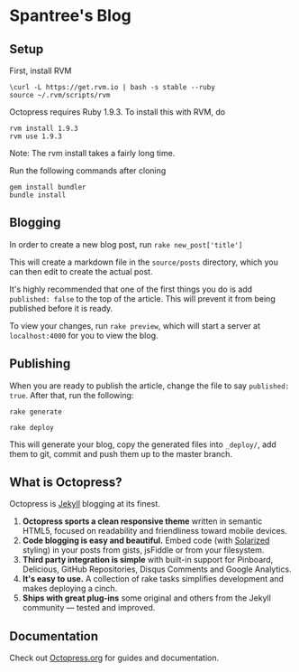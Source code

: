 # Spantree's Blog

## Setup

First, install RVM

```
\curl -L https://get.rvm.io | bash -s stable --ruby
source ~/.rvm/scripts/rvm
```

Octopress requires Ruby 1.9.3. To install this with RVM, do

```
rvm install 1.9.3
rvm use 1.9.3
```

Note: The rvm install takes a fairly long time.

Run the following commands after cloning

```
gem install bundler
bundle install
```

## Blogging

In order to create a new blog post, run `rake new_post['title']`

This will create a markdown file in the `source/posts` directory, which you can then edit to create the actual post. 

It's highly recommended that one of the first things you do is add `published: false` to the top of the article. This will prevent it from being published before it is ready.

To view your changes, run `rake preview`, which will start a server at `localhost:4000` for you to view the blog.

## Publishing

When you are ready to publish the article, change the file to say `published: true`. After that, run the following:

`
rake generate
`

`
rake deploy
`

This will generate your blog, copy the generated files into `_deploy/`, add them to git, commit and push them up to the master branch. 

## What is Octopress?

Octopress is [Jekyll](https://github.com/mojombo/jekyll) blogging at its finest.

1. **Octopress sports a clean responsive theme** written in semantic HTML5, focused on readability and friendliness toward mobile devices.
2. **Code blogging is easy and beautiful.** Embed code (with [Solarized](http://ethanschoonover.com/solarized) styling) in your posts from gists, jsFiddle or from your filesystem.
3. **Third party integration is simple** with built-in support for Pinboard, Delicious, GitHub Repositories, Disqus Comments and Google Analytics.
4. **It's easy to use.** A collection of rake tasks simplifies development and makes deploying a cinch.
5. **Ships with great plug-ins** some original and others from the Jekyll community &mdash; tested and improved.


## Documentation

Check out [Octopress.org](http://octopress.org/docs) for guides and documentation.
